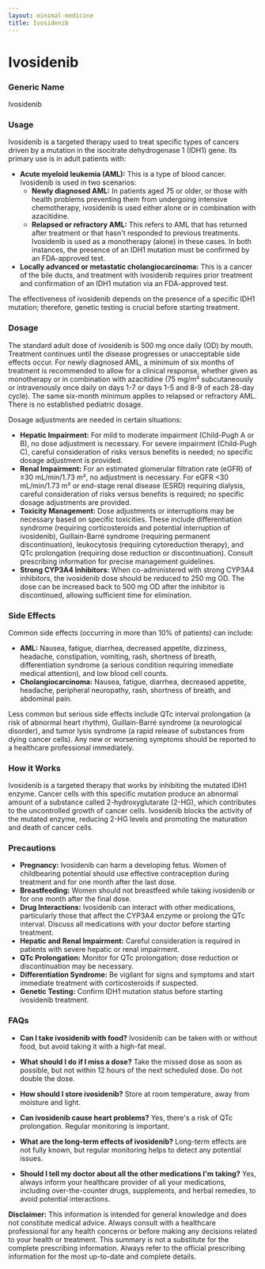 ```yaml
---
layout: minimal-medicine
title: Ivosidenib
---
```


# Ivosidenib
### Generic Name
Ivosidenib

### Usage

Ivosidenib is a targeted therapy used to treat specific types of cancers driven by a mutation in the isocitrate dehydrogenase 1 (IDH1) gene.  Its primary use is in adult patients with:

* **Acute myeloid leukemia (AML):** This is a type of blood cancer. Ivosidenib is used in two scenarios:
    * **Newly diagnosed AML:**  In patients aged 75 or older, or those with health problems preventing them from undergoing intensive chemotherapy, ivosidenib is used either alone or in combination with azacitidine.
    * **Relapsed or refractory AML:**  This refers to AML that has returned after treatment or that hasn't responded to previous treatments. Ivosidenib is used as a monotherapy (alone) in these cases.  In both instances, the presence of an IDH1 mutation must be confirmed by an FDA-approved test.
* **Locally advanced or metastatic cholangiocarcinoma:** This is a cancer of the bile ducts, and treatment with ivosidenib requires prior treatment and confirmation of an IDH1 mutation via an FDA-approved test.

The effectiveness of ivosidenib depends on the presence of a specific IDH1 mutation; therefore, genetic testing is crucial before starting treatment.


### Dosage

The standard adult dose of ivosidenib is 500 mg once daily (OD) by mouth. Treatment continues until the disease progresses or unacceptable side effects occur.  For newly diagnosed AML, a minimum of six months of treatment is recommended to allow for a clinical response, whether given as monotherapy or in combination with azacitidine (75 mg/m² subcutaneously or intravenously once daily on days 1-7 or days 1-5 and 8-9 of each 28-day cycle).  The same six-month minimum applies to relapsed or refractory AML. There is no established pediatric dosage.


Dosage adjustments are needed in certain situations:


* **Hepatic Impairment:** For mild to moderate impairment (Child-Pugh A or B), no dose adjustment is necessary.  For severe impairment (Child-Pugh C), careful consideration of risks versus benefits is needed; no specific dosage adjustment is provided.
* **Renal Impairment:** For an estimated glomerular filtration rate (eGFR) of ≥30 mL/min/1.73 m², no adjustment is necessary. For eGFR <30 mL/min/1.73 m² or end-stage renal disease (ESRD) requiring dialysis, careful consideration of risks versus benefits is required; no specific dosage adjustments are provided.
* **Toxicity Management:** Dose adjustments or interruptions may be necessary based on specific toxicities.  These include differentiation syndrome (requiring corticosteroids and potential interruption of ivosidenib), Guillain-Barré syndrome (requiring permanent discontinuation), leukocytosis (requiring cytoreduction therapy), and QTc prolongation (requiring dose reduction or discontinuation). Consult prescribing information for precise management guidelines.
* **Strong CYP3A4 Inhibitors:** When co-administered with strong CYP3A4 inhibitors, the ivosidenib dose should be reduced to 250 mg OD.  The dose can be increased back to 500 mg OD after the inhibitor is discontinued, allowing sufficient time for elimination.


### Side Effects

Common side effects (occurring in more than 10% of patients) can include:

* **AML:**  Nausea, fatigue, diarrhea, decreased appetite, dizziness, headache, constipation, vomiting, rash, shortness of breath,  differentiation syndrome (a serious condition requiring immediate medical attention), and low blood cell counts.
* **Cholangiocarcinoma:** Nausea, fatigue, diarrhea, decreased appetite, headache, peripheral neuropathy, rash, shortness of breath, and abdominal pain.


Less common but serious side effects include QTc interval prolongation (a risk of abnormal heart rhythm), Guillain-Barré syndrome (a neurological disorder), and tumor lysis syndrome (a rapid release of substances from dying cancer cells).  Any new or worsening symptoms should be reported to a healthcare professional immediately.

### How it Works

Ivosidenib is a targeted therapy that works by inhibiting the mutated IDH1 enzyme.  Cancer cells with this specific mutation produce an abnormal amount of a substance called 2-hydroxyglutarate (2-HG), which contributes to the uncontrolled growth of cancer cells. Ivosidenib blocks the activity of the mutated enzyme, reducing 2-HG levels and promoting the maturation and death of cancer cells.

### Precautions

* **Pregnancy:** Ivosidenib can harm a developing fetus.  Women of childbearing potential should use effective contraception during treatment and for one month after the last dose.
* **Breastfeeding:** Women should not breastfeed while taking ivosidenib or for one month after the final dose.
* **Drug Interactions:** Ivosidenib can interact with other medications, particularly those that affect the CYP3A4 enzyme or prolong the QTc interval.  Discuss all medications with your doctor before starting treatment.
* **Hepatic and Renal Impairment:** Careful consideration is required in patients with severe hepatic or renal impairment.
* **QTc Prolongation:** Monitor for QTc prolongation;  dose reduction or discontinuation may be necessary.
* **Differentiation Syndrome:** Be vigilant for signs and symptoms and start immediate treatment with corticosteroids if suspected.
* **Genetic Testing:**  Confirm IDH1 mutation status before starting ivosidenib treatment.


### FAQs

* **Can I take ivosidenib with food?** Ivosidenib can be taken with or without food, but avoid taking it with a high-fat meal.

* **What should I do if I miss a dose?** Take the missed dose as soon as possible, but not within 12 hours of the next scheduled dose. Do not double the dose.

* **How should I store ivosidenib?** Store at room temperature, away from moisture and light.

* **Can ivosidenib cause heart problems?** Yes, there's a risk of QTc prolongation. Regular monitoring is important.

* **What are the long-term effects of ivosidenib?** Long-term effects are not fully known, but regular monitoring helps to detect any potential issues.

* **Should I tell my doctor about all the other medications I'm taking?**  Yes, always inform your healthcare provider of all your medications, including over-the-counter drugs, supplements, and herbal remedies, to avoid potential interactions.

**Disclaimer:** This information is intended for general knowledge and does not constitute medical advice. Always consult with a healthcare professional for any health concerns or before making any decisions related to your health or treatment.  This summary is not a substitute for the complete prescribing information.  Always refer to the official prescribing information for the most up-to-date and complete details.

